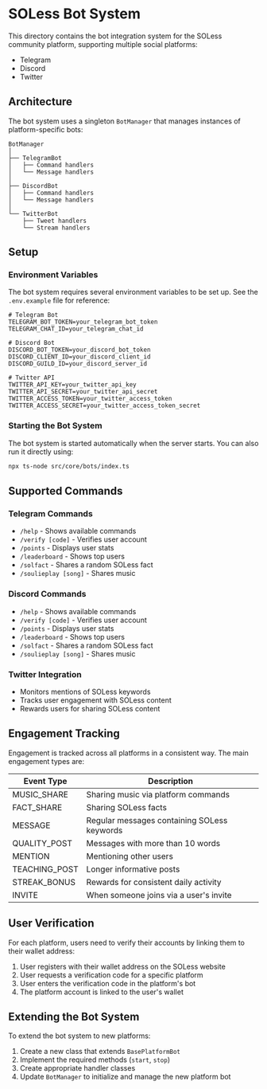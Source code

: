 # SOLess Bot System

This directory contains the bot integration system for the SOLess community platform, supporting multiple social platforms:

- Telegram
- Discord
- Twitter

## Architecture

The bot system uses a singleton `BotManager` that manages instances of platform-specific bots:

```
BotManager
│
├── TelegramBot
│   ├── Command handlers
│   └── Message handlers
│
├── DiscordBot
│   ├── Command handlers
│   └── Message handlers
│
└── TwitterBot
    ├── Tweet handlers
    └── Stream handlers
```

## Setup

### Environment Variables

The bot system requires several environment variables to be set up. See the `.env.example` file for reference:

```
# Telegram Bot
TELEGRAM_BOT_TOKEN=your_telegram_bot_token
TELEGRAM_CHAT_ID=your_telegram_chat_id

# Discord Bot
DISCORD_BOT_TOKEN=your_discord_bot_token
DISCORD_CLIENT_ID=your_discord_client_id
DISCORD_GUILD_ID=your_discord_server_id

# Twitter API
TWITTER_API_KEY=your_twitter_api_key
TWITTER_API_SECRET=your_twitter_api_secret
TWITTER_ACCESS_TOKEN=your_twitter_access_token
TWITTER_ACCESS_SECRET=your_twitter_access_token_secret
```

### Starting the Bot System

The bot system is started automatically when the server starts. You can also run it directly using:

```bash
npx ts-node src/core/bots/index.ts
```

## Supported Commands

### Telegram Commands

- `/help` - Shows available commands
- `/verify [code]` - Verifies user account
- `/points` - Displays user stats
- `/leaderboard` - Shows top users
- `/solfact` - Shares a random SOLess fact
- `/soulieplay [song]` - Shares music

### Discord Commands

- `/help` - Shows available commands
- `/verify [code]` - Verifies user account
- `/points` - Displays user stats
- `/leaderboard` - Shows top users
- `/solfact` - Shares a random SOLess fact
- `/soulieplay [song]` - Shares music

### Twitter Integration

- Monitors mentions of SOLess keywords
- Tracks user engagement with SOLess content
- Rewards users for sharing SOLess content

## Engagement Tracking

Engagement is tracked across all platforms in a consistent way. The main engagement types are:

| Event Type    | Description                                 |
| ------------- | ------------------------------------------- |
| MUSIC_SHARE   | Sharing music via platform commands         |
| FACT_SHARE    | Sharing SOLess facts                        |
| MESSAGE       | Regular messages containing SOLess keywords |
| QUALITY_POST  | Messages with more than 10 words            |
| MENTION       | Mentioning other users                      |
| TEACHING_POST | Longer informative posts                    |
| STREAK_BONUS  | Rewards for consistent daily activity       |
| INVITE        | When someone joins via a user's invite      |

## User Verification

For each platform, users need to verify their accounts by linking them to their wallet address:

1. User registers with their wallet address on the SOLess website
2. User requests a verification code for a specific platform
3. User enters the verification code in the platform's bot
4. The platform account is linked to the user's wallet

## Extending the Bot System

To extend the bot system to new platforms:

1. Create a new class that extends `BasePlatformBot`
2. Implement the required methods (`start`, `stop`)
3. Create appropriate handler classes
4. Update `BotManager` to initialize and manage the new platform bot
